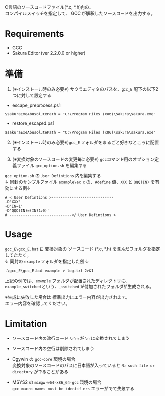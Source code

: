 C言語のソースコードファイル(*.c, *.h)内の、  
コンパイルスイッチを指定して、 GCC が解釈したソースコードを出力する。

# Requirements

 - GCC
 - Sakura Editor (ver 2.2.0.0 or higher)

# 準備

1. (※インストール時のみ必要※) サクラエディタのパスを、`gcc_E` 配下の以下2つに対して設定する

 - escape_preprocess.ps1
```
$sakuraExeAbusolutePath = "C:\Program Files (x86)\sakura\sakura.exe"
```

 - restore_escaped.ps1
```
$sakuraExeAbusolutePath = "C:\Program Files (x86)\sakura\sakura.exe"
```

2. (※インストール時のみ必要※)`gcc_E` フォルダをまるごと好きなところに配置する
   
3. (※変換対象のソースコードの変更毎に必要※) `gcc`コマンド用のオプション定義ファイル `gcc_option.sh` を編集する

`gcc_option.sh` の `User Defintions` 内を編集する  
↓ 同封のサンプルファイル `example\ex.c` の、`#define` 値、`XXX` と `QQQ(IN)` を有効にする例↓
```
# < User Defintions >----------------------------
-D'XXX'
-D'IN=1'
-D'QQQ(IN)=(IN?1:0)'
# ----------------------------</ User Defintions >
```

# Usage

`gcc_E\gcc_E.bat` に 変換対象の ソースコード (*.c, *.h) を含んだフォルダを指定してたたく。  
↓ 同封の `example` フォルダを指定した例 ↓
```
.\gcc_E\gcc_E.bat example > log.txt 2>&1
```
上記の例では、`example` フォルダが配置されたディレクトリに、  
`example_switched` という、`_switched` が付加されたフォルダが生成される。

※生成に失敗した場合は 標準出力にエラー内容が出力されます。  
  エラー内容を確認してください。

# Limitation

 - ソースコード内の改行コード `\r\n` が `\n` に変換されてしまう
  
 - ソースコード内の空行は削除されてしまう

 - Cgywin の `gcc-core` 環境の場合  
   変換対象のソースコードのパスに日本語が入っていると `No such file or directory` がでることがある

 - MSYS2 の `mingw-w64-x86_64-gcc` 環境の場合  
   `gcc macro names must be identifiers` エラーがでて失敗する


